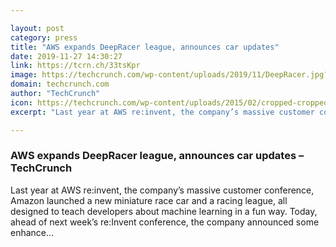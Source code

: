 ```yaml
---

layout: post
category: press
title: "AWS expands DeepRacer league, announces car updates"
date: 2019-11-27 14:30:27
link: https://tcrn.ch/33tsKpr
image: https://techcrunch.com/wp-content/uploads/2019/11/DeepRacer.jpg?w=505
domain: techcrunch.com
author: "TechCrunch"
icon: https://techcrunch.com/wp-content/uploads/2015/02/cropped-cropped-favicon-gradient.png?w=180
excerpt: "Last year at AWS re:invent, the company’s massive customer conference, Amazon launched a new miniature race car and a racing league, all designed to teach developers about machine learning in a fun way. Today, ahead of next week’s re:Invent conference, the company announced some enhance…"

---
```


### AWS expands DeepRacer league, announces car updates – TechCrunch

Last year at AWS re:invent, the company’s massive customer conference, Amazon launched a new miniature race car and a racing league, all designed to teach developers about machine learning in a fun way. Today, ahead of next week’s re:Invent conference, the company announced some enhance…